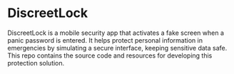 # DiscreetLock
DiscreetLock is a mobile security app that activates a fake screen when a panic password is entered. It helps protect personal information in emergencies by simulating a secure interface, keeping sensitive data safe. This repo contains the source code and resources for developing this protection solution.
